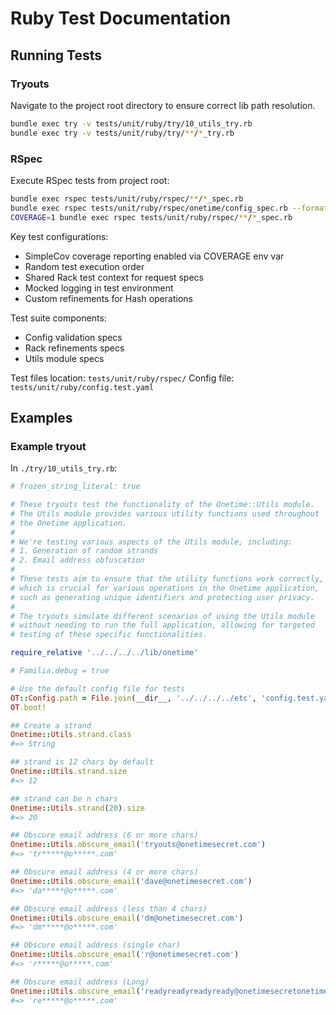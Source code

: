# Ruby Test Documentation

## Running Tests

### Tryouts

Navigate to the project root directory to ensure correct lib path resolution.

```bash
bundle exec try -v tests/unit/ruby/try/10_utils_try.rb
bundle exec try -v tests/unit/ruby/try/**/*_try.rb
```

### RSpec

Execute RSpec tests from project root:

```bash
bundle exec rspec tests/unit/ruby/rspec/**/*_spec.rb
bundle exec rspec tests/unit/ruby/rspec/onetime/config_spec.rb --format documentation
COVERAGE=1 bundle exec rspec tests/unit/ruby/rspec/**/*_spec.rb
```

Key test configurations:
- SimpleCov coverage reporting enabled via COVERAGE env var
- Random test execution order
- Shared Rack test context for request specs
- Mocked logging in test environment
- Custom refinements for Hash operations

Test suite components:
- Config validation specs
- Rack refinements specs
- Utils module specs

Test files location: `tests/unit/ruby/rspec/`
Config file: `tests/unit/ruby/config.test.yaml`

## Examples


### Example tryout

In `./try/10_utils_try.rb`:

```ruby
# frozen_string_literal: true

# These tryouts test the functionality of the Onetime::Utils module.
# The Utils module provides various utility functions used throughout
# the Onetime application.
#
# We're testing various aspects of the Utils module, including:
# 1. Generation of random strands
# 2. Email address obfuscation
#
# These tests aim to ensure that the utility functions work correctly,
# which is crucial for various operations in the Onetime application,
# such as generating unique identifiers and protecting user privacy.
#
# The tryouts simulate different scenarios of using the Utils module
# without needing to run the full application, allowing for targeted
# testing of these specific functionalities.

require_relative '../../../../lib/onetime'

# Familia.debug = true

# Use the default config file for tests
OT::Config.path = File.join(__dir__, '../../../../etc', 'config.test.yaml')
OT.boot!

## Create a strand
Onetime::Utils.strand.class
#=> String

## strand is 12 chars by default
Onetime::Utils.strand.size
#=> 12

## strand can be n chars
Onetime::Utils.strand(20).size
#=> 20

## Obscure email address (6 or more chars)
Onetime::Utils.obscure_email('tryouts@onetimesecret.com')
#=> 'tr*****@o*****.com'

## Obscure email address (4 or more chars)
Onetime::Utils.obscure_email('dave@onetimesecret.com')
#=> 'da*****@o*****.com'

## Obscure email address (less than 4 chars)
Onetime::Utils.obscure_email('dm@onetimesecret.com')
#=> 'dm*****@o*****.com'

## Obscure email address (single char)
Onetime::Utils.obscure_email('r@onetimesecret.com')
#=> 'r*****@o*****.com'

## Obscure email address (Long)
Onetime::Utils.obscure_email('readyreadyreadyready@onetimesecretonetimesecretonetimesecret.com')
#=> 're*****@o*****.com'
```
